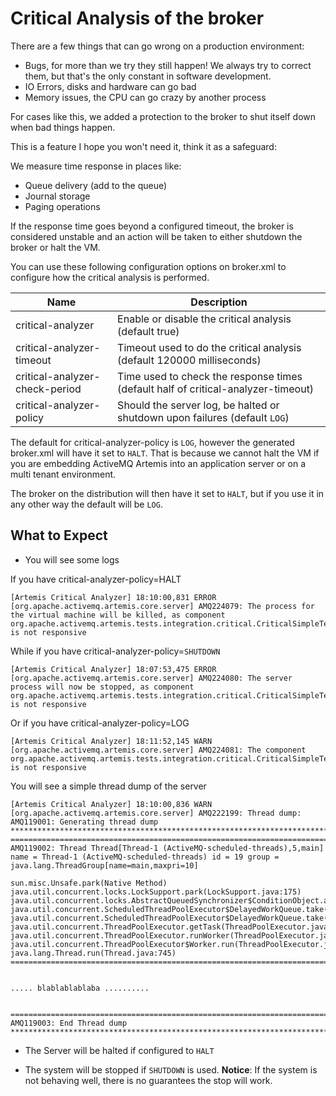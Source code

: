 # Critical Analysis of the broker

There are a few things that can go wrong on a production environment:

- Bugs, for more than we try they still happen! We always try to correct them, but that's the only constant in software development.
- IO Errors, disks and hardware can go bad
- Memory issues, the CPU can go crazy by another process

For cases like this, we added a protection to the broker to shut itself down when bad things happen.

This is a feature I hope you won't need it, think it as a safeguard:

We measure time response in places like:

- Queue delivery (add to the queue)
- Journal storage
- Paging operations

If the response time goes beyond a configured timeout, the broker is considered unstable and an action will be taken to either shutdown the broker or halt the VM.

You can use these following configuration options on broker.xml to configure how the critical analysis is performed.


Name | Description
--- | ---
critical-analyzer | Enable or disable the critical analysis (default true)
critical-analyzer-timeout | Timeout used to do the critical analysis (default 120000 milliseconds)
critical-analyzer-check-period | Time used to check the response times (default half of critical-analyzer-timeout)
critical-analyzer-policy | Should the server log, be halted or shutdown upon failures (default `LOG`)

The default for critical-analyzer-policy is `LOG`, however the generated broker.xml will have it set to `HALT`. That is because we cannot halt the VM if you are embedding ActiveMQ Artemis into an application server or on a multi tenant environment.

The broker on the distribution will then have it set to `HALT`, but if you use it in any other way the default will be `LOG`.

## What to Expect

- You will see some logs

If you have critical-analyzer-policy=HALT

```
[Artemis Critical Analyzer] 18:10:00,831 ERROR [org.apache.activemq.artemis.core.server] AMQ224079: The process for the virtual machine will be killed, as component org.apache.activemq.artemis.tests.integration.critical.CriticalSimpleTest$2@5af97850 is not responsive
```

While if you have critical-analyzer-policy=`SHUTDOWN`

```
[Artemis Critical Analyzer] 18:07:53,475 ERROR [org.apache.activemq.artemis.core.server] AMQ224080: The server process will now be stopped, as component org.apache.activemq.artemis.tests.integration.critical.CriticalSimpleTest$2@5af97850 is not responsive
```

Or if you have critical-analyzer-policy=LOG

```
[Artemis Critical Analyzer] 18:11:52,145 WARN [org.apache.activemq.artemis.core.server] AMQ224081: The component org.apache.activemq.artemis.tests.integration.critical.CriticalSimpleTest$2@5af97850 is not responsive
```

You will see a simple thread dump of the server

```
[Artemis Critical Analyzer] 18:10:00,836 WARN  [org.apache.activemq.artemis.core.server] AMQ222199: Thread dump: AMQ119001: Generating thread dump
*******************************************************************************
===============================================================================
AMQ119002: Thread Thread[Thread-1 (ActiveMQ-scheduled-threads),5,main] name = Thread-1 (ActiveMQ-scheduled-threads) id = 19 group = java.lang.ThreadGroup[name=main,maxpri=10]

sun.misc.Unsafe.park(Native Method)
java.util.concurrent.locks.LockSupport.park(LockSupport.java:175)
java.util.concurrent.locks.AbstractQueuedSynchronizer$ConditionObject.await(AbstractQueuedSynchronizer.java:2039)
java.util.concurrent.ScheduledThreadPoolExecutor$DelayedWorkQueue.take(ScheduledThreadPoolExecutor.java:1088)
java.util.concurrent.ScheduledThreadPoolExecutor$DelayedWorkQueue.take(ScheduledThreadPoolExecutor.java:809)
java.util.concurrent.ThreadPoolExecutor.getTask(ThreadPoolExecutor.java:1067)
java.util.concurrent.ThreadPoolExecutor.runWorker(ThreadPoolExecutor.java:1127)
java.util.concurrent.ThreadPoolExecutor$Worker.run(ThreadPoolExecutor.java:617)
java.lang.Thread.run(Thread.java:745)
===============================================================================


..... blablablablaba ..........


===============================================================================
AMQ119003: End Thread dump
*******************************************************************************

```

- The Server will be halted if configured to `HALT`

- The system will be stopped if `SHUTDOWN` is used. **Notice**: If the system 
  is not behaving well, there is no guarantees the stop will work.


